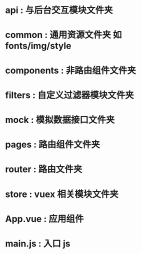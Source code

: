 # api : 与后台交互模块文件夹
# common : 通用资源文件夹 如fonts/img/style
# components : 非路由组件文件夹
# filters : 自定义过滤器模块文件夹
# mock : 模拟数据接口文件夹
# pages : 路由组件文件夹
# router : 路由文件夹
# store : vuex 相关模块文件夹
# App.vue : 应用组件
# main.js : 入口 js
